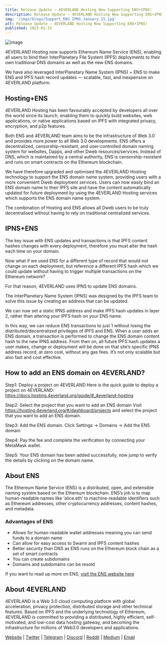 ```yaml
---
title: Release Update — 4EVERLAND Hosting Now Supporting ENS+IPNS! 
description: Release Update — 4EVERLAND Hosting Now Supporting ENS+IPNS!
img: '/imgs/blogs/Support_ENS_IPNS_January_15.jpg'
alt: Release Update — 4EVERLAND Hosting Now Supporting ENS+IPNS!
published: 2022-01-15
---
```


![image](/imgs/blogs/Support_ENS_IPNS_January_15.jpg)

4EVERLAND Hosting now supports Ethereum Name Service (ENS), enabling all users to bind their InterPlanetary File System (IPFS) deployments to their own traditional DNS domains as well as the new ENS domains.

We have also leveraged InterPlanetary Name System (IPNS) + ENS to make ENS and IPFS hash record updates — scalable, fast, and inexpensive on 4EVERLAND platform.

## Hosting+ENS

4EVERLAND Hosting has been favourably accepted by developers all over the world since its launch, enabling them to quickly build websites, web applications, or native applications based on IPFS with integrated privacy, encryption, and p2p features.

Both ENS and 4EVERLAND team aims to be the infrastructure of Web 3.0 and provides more power to all Web 3.0 developments. ENS offers a decentralized, censorship-resistant, and user-controlled domain naming system for websites, Dapps, and other Dweb resources/services. Instead of DNS, which is maintained by a central authority, ENS is censorship-resistant and runs on smart contracts on the Ethereum blockchain.

We have therefore upgraded and optimised the 4EVERLAND Hosting technology to support the ENS domain name system, providing users with a more convenient Dweb deployment services. Users can now easily bind an ENS domain name to their IPFS site and have the content automatically updated for future deployment by using the 4EVERLAND Hosting services which supports the ENS domain name system.

The combination of Hosting and ENS allows all Dweb users to be truly decentralised without having to rely on traditional centralized services.

## IPNS+ENS

The key issue with ENS updates and transactions is that IPFS content hashes changes with every deployment, therefore you must alter the hash each time on your domain.

Now what if we used ENS for a different type of record that would not change on each deployment, but reference a different IPFS hash which we could update without having to trigger multiple transactions on the Ethereum network?

For that reason, 4EVERLAND uses IPNS to update ENS domains.

The InterPlanetary Name System (IPNS) was designed by the IPFS team to solve this issue by creating an address that can be updated.

We can now set a static IPNS address and make IPFS hash updates in layer 2, rather than altering your IPFS hash on your ENS name.

In this way, we can reduce ENS transactions to just 1 without losing the distributed/decentralized privileges of IPFS and ENS. When a user adds an ENS domain, a transaction is performed to change the ENS domain content hash to the new IPNS address.
From then on, all future IPFS hash updates a user makes, change or deployment will be done on that site’s specific IPNS address record, at zero cost, without any gas fees. It’s not only scalable but also fast and cost effective.

## How to add an ENS domain on 4EVERLAND?

Step1: Deploy a project on 4EVERLAND
Here is the quick guide to deploy a project on 4EVERLAND: https://docs.hosting.4everland.org/guide/#_4everland-hosting

Step2: Select the project that you want to add an ENS domain
Visit https://hosting.4everland.org/#/dashboard/projects and select the project that you want to add an ENS domain.

Step3: Add the ENS domain.
Click Settings → Domains → Add the ENS domain

Step4: Pay the fee and complete the verification by connecting your MetaMask wallet.

Step5: Your ENS domain has been added successfully, now jump to verify the details by clicking on the domain name.

## About ENS

The Ethereum Name Service (ENS) is a distributed, open, and extensible naming system based on the Ethereum blockchain. ENS’s job is to map human-readable names like ‘alice.eth’ to machine-readable identifiers such as Ethereum addresses, other cryptocurrency addresses, content hashes, and metadata.

### Advantages of ENS

- Allows for human-readable wallet addresses meaning you can send funds to a domain name
- Can allow for easy access to Swarm and IPFS content hashes
- Better security than DNS as ENS runs on the Ethereum block chain as a set of smart contracts
- You can create subdomains
- Domains and subdomains can be resold

If you want to read up more on ENS, [visit the ENS website here](https://docs.ens.domains/)

## About 4EVERLAND

4EVERLAND is a Web 3.0 cloud computing platform with global acceleration, privacy protection, distributed storage and other technical features. Based on IPFS and the underlying technology of Ethereum, 4EVERLAND is committed to providing a distributed, highly efficient, self-motivated, and low-cost data hosting gateway, and becoming the infrastructure for millions of Web3.0 developers and applications.

[Website](https://www.4everland.org/) | [Twitter](https://twitter.com/4everland_org) | [Telegram](https://t.me/org_4everland) | [Discord](https://discord.gg/Cun2VpsdjF) | [Reddit](https://www.reddit.com/r/4everland/) | [Medium](https://4everland.medium.com/) | [Email](mailto:contact@4everland.org) 
